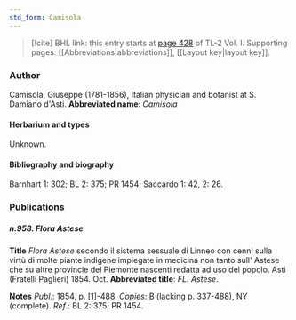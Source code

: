 ```yaml
---
std_form: Camisola
---
```


> [!cite] BHL link: this entry starts at [page 428](https://www.biodiversitylibrary.org/page/33120559) of TL-2 Vol. I.
> Supporting pages: [[Abbreviations|abbreviations]], [[Layout key|layout key]].

### Author

Camisola, Giuseppe (1781-1856), Italian physician and botanist at S. Damiano d'Asti. 
**Abbreviated name**: *Camisola*

#### Herbarium and types

Unknown.

#### Bibliography and biography

Barnhart 1: 302; BL 2: 375; PR 1454; Saccardo 1: 42, 2: 26.

### Publications

##### n.958. Flora Astese

**Title**
*Flora Astese* secondo il sistema sessuale di Linneo con cenni sulla virtù di molte piante indigene impiegate in medicina non tanto sull' Astese che su altre provincie del Piemonte nascenti redatta ad uso del popolo. Asti (Fratelli Paglieri) 1854. Oct.
**Abbreviated title**: *FL. Astese*.

**Notes**
*Publ*.: 1854, p. \[1\]-488. *Copies*: B (lacking p. 337-488), NY (complete).
*Ref*.: BL 2: 375; PR 1454.


